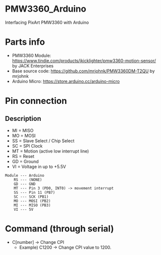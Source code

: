 # PMW3360_Arduino
Interfacing PixArt PMW3360 with Arduino

# Parts info
* PMW3360 Module: https://www.tindie.com/products/jkicklighter/pmw3360-motion-sensor/ by JACK Enterprises
* Base source code: https://github.com/mrjohnk/PMW3360DM-T2QU by mrjohnk
* Arduino Micro: https://store.arduino.cc/arduino-micro

# Pin connection
## Description
* MI = MISO
* MO = MOSI
* SS = Slave Select / Chip Select
* SC = SPI Clock
* MT = Motion (active low interrupt line)
* RS = Reset
* GD = Ground
* VI = Voltage in up to +5.5V

```
Module --- Arduino
    RS --- (NONE)
    GD --- GND
    MT --- Pin 3 (PD0, INT0) -> movement interrupt
    SS --- Pin 11 (PB7)
    SC --- SCK (PB1)
    MO --- MOSI (PB2)
    MI --- MISO (PB3)
    VI --- 5V
```

# Command (through serial)
* C[number] -> Change CPI
  * Example) C1200 -> Change CPI value to 1200.
